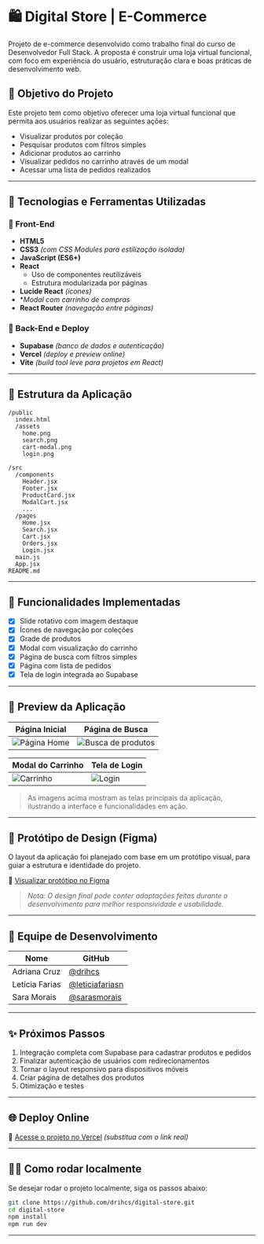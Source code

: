 
# 🛍️ Digital Store | E-Commerce

Projeto de e-commerce desenvolvido como trabalho final do curso de Desenvolvedor Full Stack. A proposta é construir uma loja virtual funcional, com foco em experiência do usuário, estruturação clara e boas práticas de desenvolvimento web.

## 🎯 Objetivo do Projeto

Este projeto tem como objetivo oferecer uma loja virtual funcional que permita aos usuários realizar as seguintes ações:

- Visualizar produtos por coleção
- Pesquisar produtos com filtros simples
- Adicionar produtos ao carrinho
- Visualizar pedidos no carrinho através de um modal
- Acessar uma lista de pedidos realizados

---

## 🚀 Tecnologias e Ferramentas Utilizadas

### 🧱 Front-End
- **HTML5**  
- **CSS3** *(com CSS Modules para estilização isolada)*
- **JavaScript (ES6+)**
- **React**  
  - Uso de componentes reutilizáveis  
  - Estrutura modularizada por páginas
- **Lucide React** *(ícones)*
- **Modal com carrinho de compras*  
- **React Router** *(navegação entre páginas)*

### 🧰 Back-End e Deploy
- **Supabase** *(banco de dados e autenticação)*
- **Vercel** *(deploy e preview online)*
- **Vite** *(build tool leve para projetos em React)*

---

## 🧩 Estrutura da Aplicação

```plaintext
/public
  index.html
  /assets
    home.png
    search.png
    cart-modal.png
    login.png

/src
  /components
    Header.jsx
    Footer.jsx
    ProductCard.jsx
    ModalCart.jsx
    ...
  /pages
    Home.jsx
    Search.jsx
    Cart.jsx
    Orders.jsx
    Login.jsx
  main.js
  App.jsx
README.md
```

---

## 🧪 Funcionalidades Implementadas

- [x] Slide rotativo com imagem destaque  
- [x] Ícones de navegação por coleções  
- [x] Grade de produtos  
- [x] Modal com visualização do carrinho  
- [x] Página de busca com filtros simples  
- [x] Página com lista de pedidos  
- [x] Tela de login integrada ao Supabase  

---

## 📸 Preview da Aplicação

| Página Inicial          | Página de Busca            |
|------------------------|---------------------------|
| ![Página Home](public/assets/home.png) | ![Busca de produtos](public/assets/search.png) |

| Modal do Carrinho       | Tela de Login              |
|------------------------|---------------------------|
| ![Carrinho](public/assets/cart-modal.png) | ![Login](public/assets/login.png) |

> As imagens acima mostram as telas principais da aplicação, ilustrando a interface e funcionalidades em ação.

---

## 🎨 Protótipo de Design (Figma)

O layout da aplicação foi planejado com base em um protótipo visual, para guiar a estrutura e identidade do projeto.

🔗 [Visualizar protótipo no Figma](https://www.figma.com/file/SEU-LINK-AQUI/DigitalStore)

> *Nota: O design final pode conter adaptações feitas durante o desenvolvimento para melhor responsividade e usabilidade.*

---

## 👥 Equipe de Desenvolvimento

| Nome           | GitHub                                         |
|----------------|------------------------------------------------|
| Adriana Cruz   | [@drihcs](https://github.com/drihcs)          |
| Letícia Farias | [@leticiafariasn](https://github.com/leticiafariasn) |
| Sara Morais    | [@sarasmorais](https://github.com/sarasmorais) |

---

## ✨ Próximos Passos

1. Integração completa com Supabase para cadastrar produtos e pedidos  
2. Finalizar autenticação de usuários com redirecionamentos  
3. Tornar o layout responsivo para dispositivos móveis  
4. Criar página de detalhes dos produtos  
5. Otimização e testes

---

## 🌐 Deploy Online

🔗 [Acesse o projeto no Vercel](https://digitalstore.vercel.app) *(substitua com o link real)*

---

## 🏃‍♂️ Como rodar localmente

Se desejar rodar o projeto localmente, siga os passos abaixo:

```bash
git clone https://github.com/drihcs/digital-store.git
cd digital-store
npm install
npm run dev
```

---
